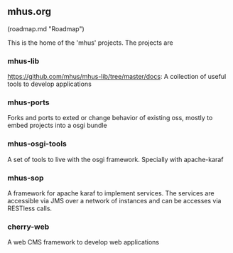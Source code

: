 ## mhus.org

(roadmap.md "Roadmap")

This is the home of the 'mhus' projects. The projects are

### mhus-lib 
<https://github.com/mhus/mhus-lib/tree/master/docs>: A collection of useful tools to develop applications

### mhus-ports

Forks and ports to exted or change behavior of existing oss, mostly to embed projects into a osgi bundle

### mhus-osgi-tools

A set of tools to live with the osgi framework. Specially with apache-karaf

### mhus-sop

A framework for apache karaf to implement services. The services are accessible via JMS over a network of instances and can be accesses via RESTless calls.

### cherry-web

A web CMS framework to develop web applications
